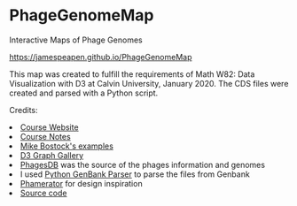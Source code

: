 # PhageGenomeMap

Interactive Maps of Phage Genomes

https://jamespeapen.github.io/PhageGenomeMap

This map was created to fulfill the requirements of Math W82: Data Visualization with D3 at Calvin University, January 2020. The CDS files were created and parsed with a Python script.

Credits:

<li><a href="https://rpruim.github.io/D3/">Course Website</a></li>
<li><a href="https://rpruim.github.io/D3/notes">Course Notes</a></li>
<li><a href="https://bl.ocks.org/mbostock">Mike Bostock's examples</a></li>
<li><a href="https://www.d3-graph-gallery.com/">D3 Graph Gallery</a></li>
<li><a href="https:phagesdb.org">PhagesDB</a> was the source of the phages information and genomes</li>
<li>I used <a href="https://cgpdb.ucdavis.edu/GenBankParser/">Python GenBank Parser</a> to parse the files from Genbank</li>
<li><a href="https://phamerator.org">Phamerator</a> for design inspiration </li>
<li><a href="https://github.com/jamespeapen/PhageGenomeMap">Source code</a></li>